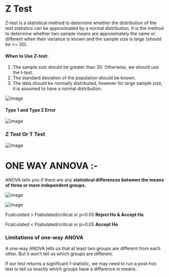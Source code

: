 # Z Test

Z-test is a statistical method to determine whether the distribution of the test statistics can be approximated by a normal distribution. It is the method to determine whether two sample means are approximately the same or different when their variance is known and the sample size is large (should be >= 30).

#### When to Use Z-test:

1. The sample size should be greater than 30. Otherwise, we should use the t-test.
2. The standard deviation of the population should be known.
3. The data should be normally distributed, however for large sample size, it is assumed to have a normal distribution.
	
![image](https://user-images.githubusercontent.com/89068470/149986807-9276907f-d277-46f8-b2be-cca8ef06e24c.png)

#### Type 1 and Type 2 Error
![image](https://user-images.githubusercontent.com/89068470/149988317-b6ec6dcd-859d-4324-ad1a-729c4f83d128.png)


### Z Test Or T Test

![image](https://user-images.githubusercontent.com/89068470/149987148-9e66ea60-8bc3-47f4-bfbf-1c9fbc47bd6b.png)



# ONE WAY ANNOVA :- 

ANOVA tells you if there are any **statistical differences between the means of three or more independent groups.**

![image](https://user-images.githubusercontent.com/89068470/149974899-4c2bcc48-a32f-482b-a75a-b86dc19c0d2a.png)

![image](https://user-images.githubusercontent.com/89068470/149975702-575e2f91-94d5-4d3c-9111-a82da4944d1f.png)


Fcalculated > Ftabulated/critical or p<0.05     **Reject Ho & Accept Ha**

Fcalculated < Ftabulated/critical or p>0.05     **Accept Ho**

### Limitations of one-way ANOVA

A one-way ANOVA tells us that at least two groups are different from each other. But it won’t tell us which groups are different. 

If our test returns a significant f-statistic, we may need to run a post-hoc test to tell us exactly which groups have a difference in means.
